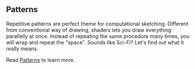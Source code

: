 ## Patterns

Repetitive patterns are perfect theme for computational sketching. Different from conventional way of drawing, shaders lets you draw everything parallelly at once. Instead of repeating the same procedure many times, you will wrap and repeat the "space". Sounds like Sci-Fi? Let's find out what it really means.

Read [Patterns](/09/) to learn more.
